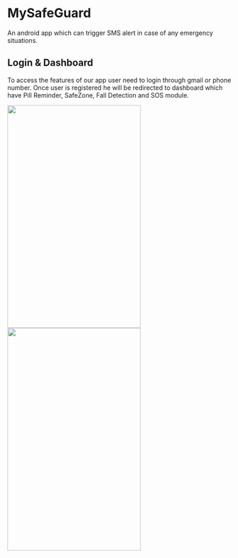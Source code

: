# MySafeGuard
An android app which can trigger SMS alert in case of any emergency situations.

## Login & Dashboard

To access the features of our app user need to login through gmail or phone number. Once user is registered he will be redirected to dashboard which have Pill Reminder, SafeZone, Fall Detection and SOS module.

<img src="gifs/login.gif" width="300" height="500"> 

<img src="gifs/safezone.gif" width="300" height="500">

